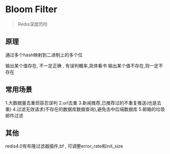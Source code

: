 # Bloom Filter

> Redis深度历险

## 原理
通过多个hash映射到二进制上的多个位

输出某个值存在, 不一定正确 , 有误判概率,具体看书
输出某个值不存在,则一定不存在

## 常用场景
1.大数据量去重但容忍误判
2.url去重
3.新闻推荐,已推荐过的不重复推送(也是去重)
4.过滤无效请求(不存在的数据库数据查询),避免击中后端数据库
5.邮箱的垃圾邮件过滤

## 其他
redis4.0有布隆过滤器插件,bf , 可调整error_rate和init_size


